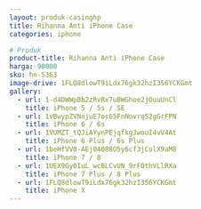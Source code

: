 ```yaml
---
layout: produk-casinghp
title: Rihanna Anti iPhone Case
categories: iphone

# Produk
product-title: Rihanna Anti iPhone Case
harga: 90000
sku: hn-5363
image-drive: 1FLQ8dlowT9iLdx76gk32hzI356YCKGmt
gallery:
  - url: 1-d4DWWpBb2zRvRx7uBWGhoe2jOuuUnCl
    title: iPhone 5 / 5s / SE
  - url: 1vBwypZVNnjuE7os65FnNovrqS2gGrFPN
    title: iPhone 6 / 6s
  - url: 1VUMZT_tQJiAYynPEjqfkgJwouI4vV4At
    title: iPhone 6 Plus / 6s Plus
  - url: 1beHfVV0-AEj04088O5y6cf3jColX9aM8
    title: iPhone 7 / 8
  - url: 1UEX9Gy0IuL_wcBLCvUN_9rFOthVLlRXa
    title: iPhone 7 Plus / 8 Plus
  - url: 1FLQ8dlowT9iLdx76gk32hzI356YCKGmt
    title: iPhone X
---
```

